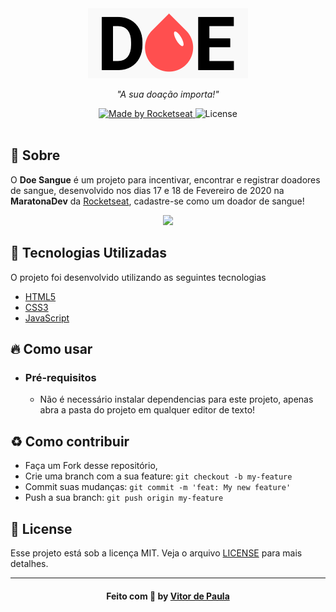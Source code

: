 <div align="center">
  <img src="https://github.com/vitordcode/Doe/blob/master/img/logo.png">
</div>

<p align="center">
  <i>"A sua doação importa!"</i>
</p>



<p align="center">
  <a href="https://rocketseat.com.br">
    <img alt="Made by Rocketseat" src="https://img.shields.io/badge/made%20by-Rocketseat-%237519C1">
  </a>
  <a>
  <img alt="License" src="https://img.shields.io/github/license/vitorserrano/ecoleta?color=%237519C1">
  <br><br>
</p>


## :bookmark: Sobre

O **Doe Sangue** é um projeto para incentivar, encontrar e registrar doadores de sangue, desenvolvido nos dias 17 e 18 de Fevereiro de 2020 na **MaratonaDev** da [Rocketseat](https://rocketseat.com.br/), cadastre-se como um doador de sangue! 


<div align="center">
  <img src="https://user-images.githubusercontent.com/38364954/88093195-0a6a5700-cb68-11ea-8920-2e0cfb7f1f14.png" width="700">
</div>

## :rocket: Tecnologias Utilizadas

O projeto foi desenvolvido utilizando as seguintes tecnologias


- [HTML5](https://developer.mozilla.org/pt-BR/docs/Web/HTML/HTML5)
- [CSS3](https://developer.mozilla.org/pt-BR/docs/Archive/CSS3)
- [JavaScript](https://www.javascript.com/)




## :fire: Como usar

- ### **Pré-requisitos**

  - Não é necessário instalar dependencias para este projeto, apenas abra a pasta do projeto em qualquer editor de texto!



<a id="como-contribuir"></a>

## :recycle: Como contribuir

- Faça um Fork desse repositório,
- Crie uma branch com a sua feature: `git checkout -b my-feature`
- Commit suas mudanças: `git commit -m 'feat: My new feature'`
- Push a sua branch: `git push origin my-feature`


## :memo: License

Esse projeto está sob a licença MIT. Veja o arquivo [LICENSE](LICENSE.md) para mais detalhes.

---

<h4 align="center">
    Feito com 💜 by <a href="https://www.linkedin.com/in/vitordcode/" target="_blank">Vitor de Paula</a>
</h4>
